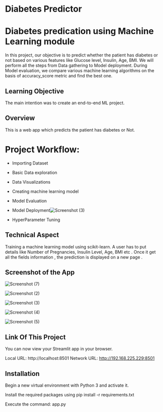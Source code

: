 # Diabetes Predictor

# Diabetes predication using Machine Learning module

In this project, our objective is to predict whether the patient has diabetes or not based on various features like Glucose level, Insulin, Age, BMI.
We will perform all the steps from Data gathering to Model deployment. During Model evaluation, we compare various machine learning algorithms on the basis of accuracy_score metric and find the best one.


## Learning Objective

The main intention was to create an end-to-end ML project.

## Overview

This is a web app which predicts the patient has diabetes or Not.

# Project Workflow:

*  Importing Dataset
*  Basic Data exploration
*  Data Visualizations
*  Creating machine learning model
*  Model Evaluation
*  Model Deployment![Screenshot (3)](https://user-images.githubusercontent.com/86607798/128338795-9bb2e112-5461-41cf-a2a6-3f516968548c.png)

*  HyperParameter Tuning

## Technical Aspect

Training a machine learning model using scikit-learn.
A user has to put details like Number of Pregnancies, Insulin Level, Age, BMI etc .
Once it get all the fields information , the prediction is displayed on a new page .

## Screenshot of the App

![Screenshot (7)](https://user-images.githubusercontent.com/86607798/128339366-e33e54e9-daa7-42e9-9bf5-c9b5d538b222.png)


![Screenshot (2)](https://user-images.githubusercontent.com/86607798/128338732-99b08afc-abec-46e6-9361-070c5343a207.png)


![Screenshot (3)](https://user-images.githubusercontent.com/86607798/128338967-90b5632a-4cb7-467c-b041-d162e3afadbc.png)

![Screenshot (4)](https://user-images.githubusercontent.com/86607798/128339006-aa8b034b-f199-402f-a4ea-ce53fc5a866c.png)



![Screenshot (5)](https://user-images.githubusercontent.com/86607798/128338979-51604bda-b095-4c47-8d0d-70a1cf71e60d.png)

## Link Of This Project

  You can now view your Streamlit app in your browser.

  Local URL: http://localhost:8501
  Network URL: http://192.168.225.229:8501


## Installation

Begin a new virtual environment with Python 3 and activate it.

Install the required packages using pip install -r requirements.txt

Execute the command: app.py
